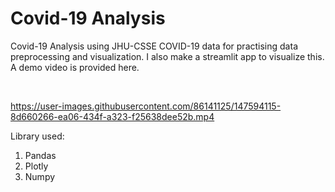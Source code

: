 # Covid-19 Analysis

Covid-19 Analysis using JHU-CSSE COVID-19 data for practising data preprocessing and visualization. I also make a streamlit app to visualize this. A demo video is provided here.

<br>

https://user-images.githubusercontent.com/86141125/147594115-8d660266-ea06-434f-a323-f25638dee52b.mp4

Library used:
1. Pandas
2. Plotly
3. Numpy
